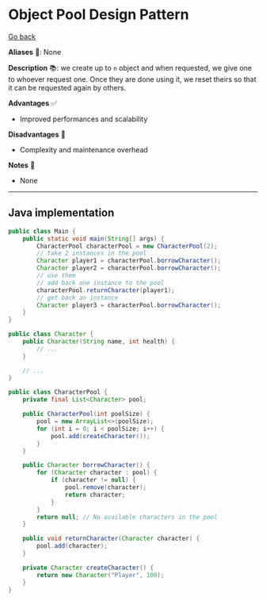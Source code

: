 # Object Pool Design Pattern

[Go back](../index.md#creational-)

<div class="row row-cols-lg-2"><div>

**Aliases** 📌: None

**Description** 📚: we create up to `n` object and when requested, we give one to whoever request one. Once they are done using it, we reset theirs so that it can be requested again by others.

</div><div>

**Advantages** ✅

* Improved performances and scalability

**Disadvantages** 🚫

* Complexity and maintenance overhead

**Notes** 📝

* None
</div></div>

<hr class="sep-both">

## Java implementation

<div class="row row-cols-lg-2"><div class="mt-4">

```java
public class Main {
    public static void main(String[] args) {
        CharacterPool characterPool = new CharacterPool(2);
        // take 2 instances in the pool
        Character player1 = characterPool.borrowCharacter();
        Character player2 = characterPool.borrowCharacter();
        // use them
        // add back one instance to the pool
        characterPool.returnCharacter(player1);
        // get back an instance
        Character player3 = characterPool.borrowCharacter();
    }
}
```

```java
public class Character {
    public Character(String name, int health) {
        // ...
    }

    // ...
}
```
</div><div class="mt-4">

```java
public class CharacterPool {
    private final List<Character> pool;

    public CharacterPool(int poolSize) {
        pool = new ArrayList<>(poolSize);
        for (int i = 0; i < poolSize; i++) {
            pool.add(createCharacter());
        }
    }

    public Character borrowCharacter() {
        for (Character character : pool) {
            if (character != null) {
                pool.remove(character);
                return character;
            }
        }
        return null; // No available characters in the pool
    }

    public void returnCharacter(Character character) {
        pool.add(character);
    }

    private Character createCharacter() {
        return new Character("Player", 100);
    }
}
```
</div></div>